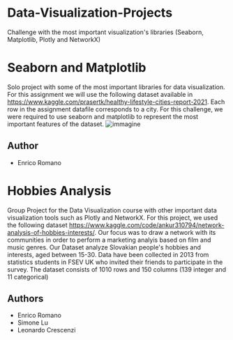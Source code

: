 # Data-Visualization-Projects
Challenge with the most important visualization's libraries (Seaborn, Matplotlib, Plotly and NetworkX)

# Seaborn and Matplotlib
Solo project with some of the most important libraries for data visualization. For this assignment we will use the following dataset available in https://www.kaggle.com/prasertk/healthy-lifestyle-cities-report-2021.
Each row in the assignment datafile corresponds to a city. 
For this challenge, we were required to use seaborn and matplotlib to represent the most important features of the dataset.
![immagine](https://user-images.githubusercontent.com/93279084/168281569-ac056f88-ab8c-4e03-9a68-9034953f2925.png)

## Author 
- Enrico Romano


# Hobbies Analysis
Group Project for the Data Visualization course with other important data visualization tools such as Plotly and NetworkX.
For this project, we used the following dataset https://www.kaggle.com/code/ankur310794/network-analysis-of-hobbies-interests/. Our focus was to draw a network with its communities in order to perform a marketing analyis based on film and music genres. 
Our Dataset analyze Slovakian people's hobbies and interests, aged between 15-30. Data have been collected in 2013 from statistics students in FSEV UK who invited their friends to participate in the survey. 
The dataset consists of 1010 rows and 150 columns (139 integer and 11 categorical)

## Authors
- Enrico Romano
- Simone Lu
- Leonardo Crescenzi

